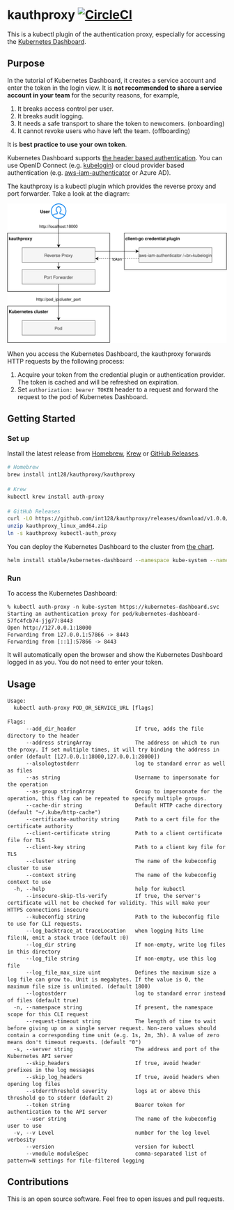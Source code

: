 # kauthproxy [![CircleCI](https://circleci.com/gh/int128/kauthproxy.svg?style=shield)](https://circleci.com/gh/int128/kauthproxy)

This is a kubectl plugin of the authentication proxy, especially for accessing the [Kubernetes Dashboard](https://github.com/kubernetes/dashboard).


## Purpose

In the tutorial of Kubernetes Dashboard, it creates a service account and enter the token in the login view.
It is **not recommended to share a service account in your team** for the security reasons, for example,

1. It breaks access control per user.
1. It breaks audit logging.
1. It needs a safe transport to share the token to newcomers. (onboarding)
1. It cannot revoke users who have left the team. (offboarding)

It is **best practice to use your own token**.

Kubernetes Dashboard supports [the header based authentication](https://github.com/kubernetes/dashboard/blob/master/docs/user/access-control/README.md#authorization-header).
You can use OpenID Connect (e.g. [kubelogin](https://github.com/int128/kubelogin)) or cloud provider based authentication (e.g. [aws-iam-authenticator](https://github.com/kubernetes-sigs/aws-iam-authenticator) or Azure AD).

The kauthproxy is a kubectl plugin which provides the reverse proxy and port forwarder.
Take a look at the diagram:

![diagram](docs/kauthproxy.svg)

When you access the Kubernetes Dashboard, the kauthproxy forwards HTTP requests by the following process:

1. Acquire your token from the credential plugin or authentication provider.
   The token is cached and will be refreshed on expiration.
1. Set `authorization: bearer TOKEN` header to a request and forward the request to the pod of Kubernetes Dashboard.


## Getting Started

### Set up

Install the latest release from [Homebrew](https://brew.sh/), [Krew](https://github.com/kubernetes-sigs/krew) or [GitHub Releases](https://github.com/int128/kauthproxy/releases).

```sh
# Homebrew
brew install int128/kauthproxy/kauthproxy

# Krew
kubectl krew install auth-proxy

# GitHub Releases
curl -LO https://github.com/int128/kauthproxy/releases/download/v1.0.0/kauthproxy_linux_amd64.zip
unzip kauthproxy_linux_amd64.zip
ln -s kauthproxy kubectl-auth_proxy
```

You can deploy the Kubernetes Dashboard to the cluster from [the chart](https://github.com/kubernetes/charts/tree/master/stable/kubernetes-dashboard).

```sh
helm install stable/kubernetes-dashboard --namespace kube-system --name kubernetes-dashboard
```

### Run

To access the Kubernetes Dashboard:

```
% kubectl auth-proxy -n kube-system https://kubernetes-dashboard.svc
Starting an authentication proxy for pod/kubernetes-dashboard-57fc4fcb74-jjg77:8443
Open http://127.0.0.1:18000
Forwarding from 127.0.0.1:57866 -> 8443
Forwarding from [::1]:57866 -> 8443
```

It will automatically open the browser and show the Kubernetes Dashboard logged in as you.
You do not need to enter your token.


## Usage

```
Usage:
  kubectl auth-proxy POD_OR_SERVICE_URL [flags]

Flags:
      --add_dir_header                   If true, adds the file directory to the header
      --address stringArray              The address on which to run the proxy. If set multiple times, it will try binding the address in order (default [127.0.0.1:18000,127.0.0.1:28000])
      --alsologtostderr                  log to standard error as well as files
      --as string                        Username to impersonate for the operation
      --as-group stringArray             Group to impersonate for the operation, this flag can be repeated to specify multiple groups.
      --cache-dir string                 Default HTTP cache directory (default "~/.kube/http-cache")
      --certificate-authority string     Path to a cert file for the certificate authority
      --client-certificate string        Path to a client certificate file for TLS
      --client-key string                Path to a client key file for TLS
      --cluster string                   The name of the kubeconfig cluster to use
      --context string                   The name of the kubeconfig context to use
  -h, --help                             help for kubectl
      --insecure-skip-tls-verify         If true, the server's certificate will not be checked for validity. This will make your HTTPS connections insecure
      --kubeconfig string                Path to the kubeconfig file to use for CLI requests.
      --log_backtrace_at traceLocation   when logging hits line file:N, emit a stack trace (default :0)
      --log_dir string                   If non-empty, write log files in this directory
      --log_file string                  If non-empty, use this log file
      --log_file_max_size uint           Defines the maximum size a log file can grow to. Unit is megabytes. If the value is 0, the maximum file size is unlimited. (default 1800)
      --logtostderr                      log to standard error instead of files (default true)
  -n, --namespace string                 If present, the namespace scope for this CLI request
      --request-timeout string           The length of time to wait before giving up on a single server request. Non-zero values should contain a corresponding time unit (e.g. 1s, 2m, 3h). A value of zero means don't timeout requests. (default "0")
  -s, --server string                    The address and port of the Kubernetes API server
      --skip_headers                     If true, avoid header prefixes in the log messages
      --skip_log_headers                 If true, avoid headers when opening log files
      --stderrthreshold severity         logs at or above this threshold go to stderr (default 2)
      --token string                     Bearer token for authentication to the API server
      --user string                      The name of the kubeconfig user to use
  -v, --v Level                          number for the log level verbosity
      --version                          version for kubectl
      --vmodule moduleSpec               comma-separated list of pattern=N settings for file-filtered logging
```


## Contributions

This is an open source software.
Feel free to open issues and pull requests.
